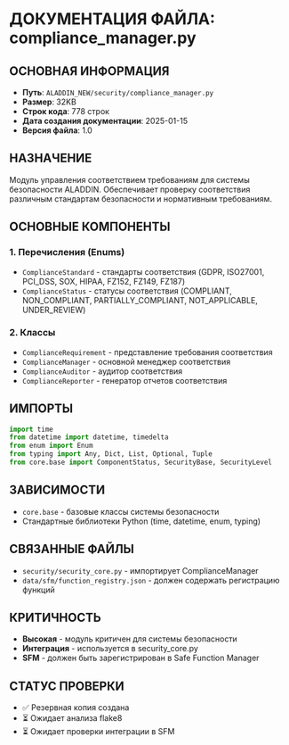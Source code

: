 # ДОКУМЕНТАЦИЯ ФАЙЛА: compliance_manager.py

## ОСНОВНАЯ ИНФОРМАЦИЯ
- **Путь**: `ALADDIN_NEW/security/compliance_manager.py`
- **Размер**: 32KB
- **Строк кода**: 778 строк
- **Дата создания документации**: 2025-01-15
- **Версия файла**: 1.0

## НАЗНАЧЕНИЕ
Модуль управления соответствием требованиям для системы безопасности ALADDIN. Обеспечивает проверку соответствия различным стандартам безопасности и нормативным требованиям.

## ОСНОВНЫЕ КОМПОНЕНТЫ

### 1. Перечисления (Enums)
- `ComplianceStandard` - стандарты соответствия (GDPR, ISO27001, PCI_DSS, SOX, HIPAA, FZ152, FZ149, FZ187)
- `ComplianceStatus` - статусы соответствия (COMPLIANT, NON_COMPLIANT, PARTIALLY_COMPLIANT, NOT_APPLICABLE, UNDER_REVIEW)

### 2. Классы
- `ComplianceRequirement` - представление требования соответствия
- `ComplianceManager` - основной менеджер соответствия
- `ComplianceAuditor` - аудитор соответствия
- `ComplianceReporter` - генератор отчетов соответствия

## ИМПОРТЫ
```python
import time
from datetime import datetime, timedelta
from enum import Enum
from typing import Any, Dict, List, Optional, Tuple
from core.base import ComponentStatus, SecurityBase, SecurityLevel
```

## ЗАВИСИМОСТИ
- `core.base` - базовые классы системы безопасности
- Стандартные библиотеки Python (time, datetime, enum, typing)

## СВЯЗАННЫЕ ФАЙЛЫ
- `security/security_core.py` - импортирует ComplianceManager
- `data/sfm/function_registry.json` - должен содержать регистрацию функций

## КРИТИЧНОСТЬ
- **Высокая** - модуль критичен для системы безопасности
- **Интеграция** - используется в security_core.py
- **SFM** - должен быть зарегистрирован в Safe Function Manager

## СТАТУС ПРОВЕРКИ
- ✅ Резервная копия создана
- ⏳ Ожидает анализа flake8
- ⏳ Ожидает проверки интеграции в SFM